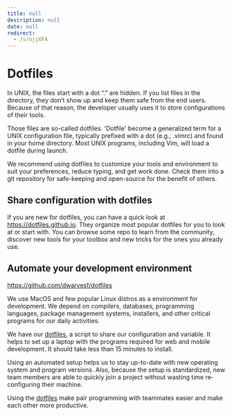 ```yaml
---
title: null
description: null
date: null
redirect:
  - /s/ojjXFA
---
```


# Dotfiles

In UNIX, the files start with a dot “.” are hidden. If you list files in the directory, they don’t show up and keep them safe from the end users. Because of that reason, the developer usually uses it to store configurations of their tools.

Those files are so-called dotfiles. 'Dotfile' become a generalized term for a UNIX configuration file, typically prefixed with a dot (e.g., .vimrc) and found in your home directory. Most UNIX programs, including Vim, will load a dotfile during launch.

We recommend using dotfiles to customize your tools and environment to suit your preferences, reduce typing, and get work done. Check them into a git repository for safe-keeping and open-source for the benefit of others.

## Share configuration with dotfiles

If you are new for dotfiles, you can have a quick look at <https://dotfiles.github.io>. They organize most popular dotfiles for you to look at or start with. You can browse some repo to learn from the community, discover new tools for your toolbox and new tricks for the ones you already use.

## Automate your development environment

<https://github.com/dwarvesf/dotfiles>

We use MacOS and few popular Linux distros as a environment for development. We depend on compilers, databases, programming languages, package management systems, installers, and other critical programs for our daily activities.

We have our [dotfiles](https://github.com/dwarvesf/dotfiles), a script to share our configuration and variable. It helps to set up a laptop with the programs required for web and mobile development. It should take less than 15 minutes to install.

Using an automated setup helps us to stay up-to-date with new operating system and program versions. Also, because the setup is standardized, new team members are able to quickly join a project without wasting time re-configuring their machine.

Using the [dotfiles](https://github.com/dwarvesf/dotfiles) make pair programming with teammates easier and make each other more productive.
